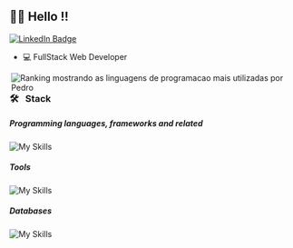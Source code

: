 ## 👋🏼 Hello !!

[![LinkedIn Badge](https://img.shields.io/badge/LinkedIn-0077B5?style=for-the-badge&logo=linkedin)](https://www.linkedin.com/in/pedrohenriquedev/)

- 💻 FullStack Web Developer

<div>
  <img align="right"
    src="https://github-readme-stats.vercel.app/api/top-langs/?username=PedroSS11&layout=compact&langs_count=10&theme=radical"
    alt="Ranking mostrando as linguagens de programacao mais utilizadas por Pedro">
</div>
<div align="left">

### 🛠 &nbsp; Stack

##### Programming languages, frameworks and related

![My Skills](https://skillicons.dev/icons?i=js,ts,react,nodejs,express,sequelize,prisma,cs,dotnet)

##### Tools

![My Skills](https://skillicons.dev/icons?i=git,vscode,visualstudio,postman&theme=dark)

##### Databases

![My Skills](https://skillicons.dev/icons?i=postgres,mysql,mongodb&theme=dark)

</div>
